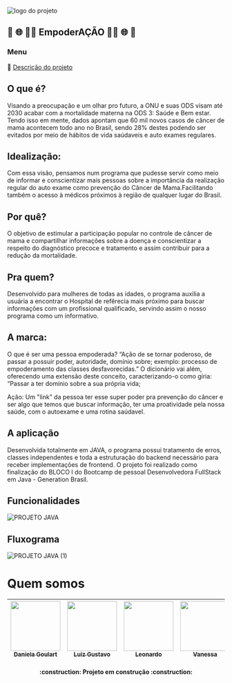 ![logo do projeto](https://user-images.githubusercontent.com/95032107/152813621-91d3dd94-0249-4efb-a6e6-0261f6f5a6bc.png)

## :crystal_ball: :globe_with_meridians: :woman_technologist: EmpoderAÇÃO :woman_technologist: :globe_with_meridians: :crystal_ball:



  ### Menu 

:small_blue_diamond: [Descrição do projeto](https://github.com/danigoulart/EmpoderACAO/blob/main/README.md#idealiza%C3%A7%C3%A3o)

  
 
 ## O que é?
Visando a preocupação e um olhar pro futuro, a ONU e suas ODS visam até 2030 acabar com a mortalidade materna na ODS 3: Saúde e Bem estar. Tendo isso em mente, dados apontam que 60 mil novos casos de câncer de mama acontecem todo ano no Brasil, sendo 28% destes podendo ser evitados por meio de hábitos de vida saúdaveis e auto exames regulares.

## Idealização:
Com essa visão, pensamos num programa que pudesse servir como meio de informar e conscientizar mais pessoas sobre a importância da realização regular do auto exame como prevenção do Câncer de Mama.Facilitando também o acesso à médicos próximos à região de qualquer lugar do Brasil.

## Por quê?
O objetivo de estimular a participação popular no controle de câncer de mama e compartilhar informações sobre a doença e conscientizar a respeito do diagnóstico precoce e tratamento e assim contribuir para a redução da mortalidade. 

## Pra quem?
Desenvolvido para mulheres de todas as idades, o programa auxilia a usuária a encontrar o Hospital de refêrecia mais próximo para buscar informações com um profissional qualificado, servindo assim o nosso programa como um informativo.

## A marca: 
O que é ser uma pessoa empoderada?
“Ação de se tornar poderoso, de passar a possuir poder, autoridade, domínio sobre; exemplo: processo de empoderamento das classes desfavorecidas.” O dicionário vai além, oferecendo uma extensão deste conceito, caracterizando-o como gíria: “Passar a ter domínio sobre a sua própria vida;

Ação: 
Um "link" da pessoa ter esse super poder pra prevenção do câncer e ser algo que temos que buscar informação, ter uma proatividade pela  nossa saúde, com o autoexame e uma rotina saúdavel.


## A aplicação 

Desenvolvida totalmente em JAVA, o programa possui tratamento de erros, classes independentes e toda a estruturação do backend necessário para receber implementações de frontend. 
O projeto foi realizado como finalização do BLOCO I do Bootcamp de pessoal Desenvolvedora FullStack em Java - Generation Brasil.

## Funcionalidades
![PROJETO JAVA](https://user-images.githubusercontent.com/95032107/152816108-0dee551a-39fa-4fc1-8c8e-1f0a8d44b350.png)



## Fluxograma

![PROJETO JAVA (1)](https://user-images.githubusercontent.com/95032107/152816128-72e2adce-d82a-49b3-8268-88a85473111a.png)


# Quem somos
| [<img src="https://avatars.githubusercontent.com/u/95032107?v=4" width=115><br><sub>Daniela Goulart</sub>](https://github.com/danigoulart) |  [<img src="https://avatars.githubusercontent.com/u/91089946?v=4" width=115><br><sub>Luiz Gustavo</sub>](https://github.com/LGustavoMachado) |  [<img src="https://user-images.githubusercontent.com/95032107/152820097-590e8efa-7a4f-43a0-bb59-83c0415980ed.png" width=115><br><sub>Leonardo</sub>](https://github.com/leodsc) |   [<img src="https://avatars.githubusercontent.com/u/98328341?v=4" width=115><br><sub>Vanessa</sub>](https://github.com/vanessa-nvr) |  [<img src="https://avatars.githubusercontent.com/u/91750608?v=4" width=115><br><sub>João Victor</sub>](https://github.com/victorcosta1) | [<img src="https://user-images.githubusercontent.com/95032107/152822289-ece05534-abd3-450e-9fa9-5f7e5f29fee5.png" width=115><br><sub>Erika Kuo</sub>](https://github.com/erikakuo) | |  [<img src="https://user-images.githubusercontent.com/95032107/152822329-a3832b42-81a8-439e-9a69-8a17d40ecf98.png" width=115><br><sub>Lucas Silva</sub>](https://github.com/lucasbrlos) 
| :---: | :---: | :---: |  :---: |  :---: | :---: |  :---: |  :---: |



<h4 align="center"> 
    :construction:  Projeto em construção  :construction:
</h4>
